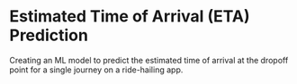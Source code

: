 # Estimated Time of Arrival (ETA) Prediction
Creating an ML model to predict the estimated time of arrival at the dropoff point for a single journey on a ride-hailing app.
